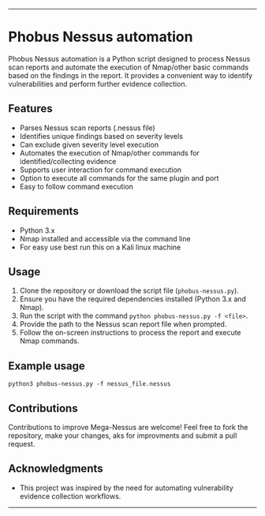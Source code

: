 
---

# Phobus Nessus automation

Phobus Nessus automation is a Python script designed to process Nessus scan reports and automate the execution of Nmap/other basic commands based on the findings in the report. It provides a convenient way to identify vulnerabilities and perform further evidence collection.

## Features

- Parses Nessus scan reports (.nessus file)
- Identifies unique findings based on severity levels
- Can exclude given severity level execution
- Automates the execution of Nmap/other commands for identified/collecting evidence
- Supports user interaction for command execution
- Option to execute all commands for the same plugin and port
- Easy to follow command execution

## Requirements

- Python 3.x
- Nmap installed and accessible via the command line
- For easy use best run this on a Kali linux machine

## Usage

1. Clone the repository or download the script file (`phobus-nessus.py`).
2. Ensure you have the required dependencies installed (Python 3.x and Nmap).
3. Run the script with the command `python phobus-nessus.py -f <file>`.
4. Provide the path to the Nessus scan report file when prompted.
5. Follow the on-screen instructions to process the report and execute Nmap commands.

## Example usage

```shell
python3 phobus-nessus.py -f nessus_file.nessus
```

## Contributions

Contributions to improve Mega-Nessus are welcome! Feel free to fork the repository, make your changes, aks for improvments and submit a pull request.

## Acknowledgments

- This project was inspired by the need for automating vulnerability evidence collection workflows.

---
